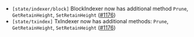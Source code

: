 - `[state/indexer/block]` BlockIndexer now has additional method `Prune`, `GetRetainHeight`, `SetRetainHeight` ([\#1176](https://github.com/depinnetwork/por-consensus/pull/1176))
- `[state/txindex]` TxIndexer now has additional methods: `Prune`, `GetRetainHeight`, `SetRetainHeight` ([\#1176](https://github.com/depinnetwork/por-consensus/pull/1176))